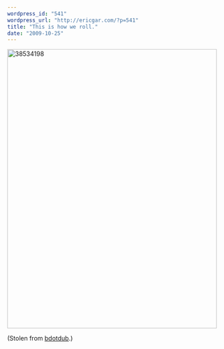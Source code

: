 ```yaml
---
wordpress_id: "541"
wordpress_url: "http://ericgar.com/?p=541"
title: "This is how we roll."
date: "2009-10-25"
---
```

<img src="/uploads/2009/10/38534198.jpg" alt="38534198" title="38534198" width="480" height="640" class="alignnone size-full wp-image-540" />

(Stolen from <a href="http://twitpic.com/mxx6e">bdotdub</a>.)

